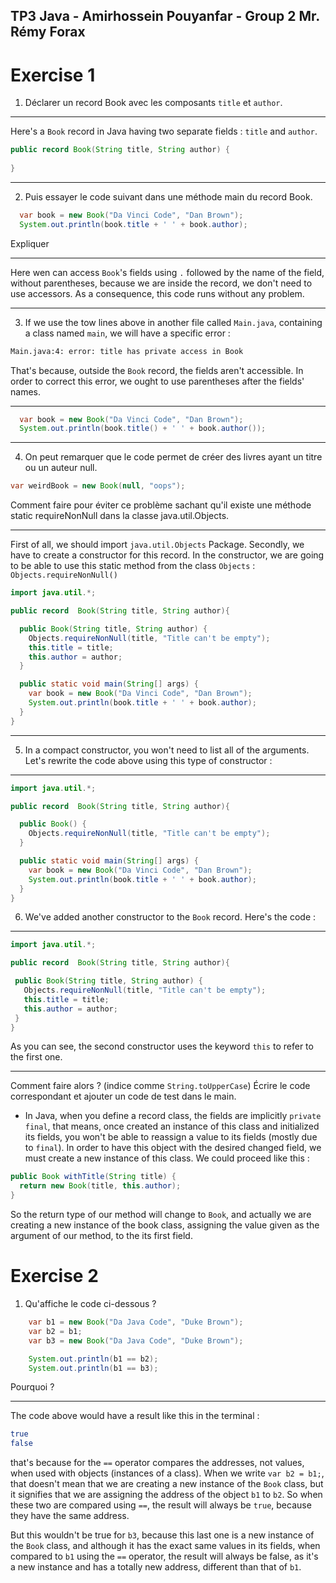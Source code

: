 ## TP3 Java - Amirhossein Pouyanfar - Group 2 Mr. Rémy Forax

# Exercise 1

1. Déclarer un record Book avec les composants `title` et `author`.
 -----
Here's a `Book` record in Java having two separate fields : `title` and `author`.
```java
public record Book(String title, String author) {
    
}
```
 -----

2. Puis essayer le code suivant dans une méthode main du record Book.
```java
  var book = new Book("Da Vinci Code", "Dan Brown");
  System.out.println(book.title + ' ' + book.author);
```     
Expliquer 

 ------   

Here wen can access `Book`'s fields using `.` followed by the name of the field, without parentheses, because we are inside the record, we don't need
to use accessors. As a consequence, this code runs without any problem.

 ------

3. If we use the tow lines above in another file called `Main.java`, containing a class named `main`, we will have a specific error :
```bash
Main.java:4: error: title has private access in Book
```

That's because, outside the `Book` record, the fields aren't accessible.
In order to correct this error, we ought to use parentheses after the 
fields' names.

 -----
```java
  var book = new Book("Da Vinci Code", "Dan Brown");
  System.out.println(book.title() + ' ' + book.author());
```  
 -----

4. On peut remarquer que le code permet de créer des livres ayant un titre ou un auteur null.
```java 
var weirdBook = new Book(null, "oops");
```       

Comment faire pour éviter ce problème sachant qu'il existe une méthode static requireNonNull dans la classe java.util.Objects.

 -----
First of all, we should import `java.util.Objects` Package.
Secondly, we have to create a constructor for this record.
In the constructor, we are going to be able to use this static method from
the class `Objects` : `Objects.requireNonNull()`
```java
import java.util.*;

public record  Book(String title, String author){

  public Book(String title, String author) {
    Objects.requireNonNull(title, "Title can't be empty");
    this.title = title;
    this.author = author;
  }

  public static void main(String[] args) {
    var book = new Book("Da Vinci Code", "Dan Brown");
    System.out.println(book.title + ' ' + book.author);
  }
}
```
 -----

5. In a compact constructor, you won't need to list all of the arguments.
Let's rewrite the code above using this type of constructor : 
 -----
```java
import java.util.*;

public record  Book(String title, String author){

  public Book() {
    Objects.requireNonNull(title, "Title can't be empty");
  }

  public static void main(String[] args) {
    var book = new Book("Da Vinci Code", "Dan Brown");
    System.out.println(book.title + ' ' + book.author);
  }
}
``` 

6. We've added another constructor to the `Book` record. Here's the code :
 -----
 ```java
 import java.util.*;

public record  Book(String title, String author){

  public Book(String title, String author) {
    Objects.requireNonNull(title, "Title can't be empty");
    this.title = title;
    this.author = author;
  } 
}
 ```
As you can see, the second constructor uses the keyword `this` to refer to the 
first one.

 ----- 

Comment faire alors ? (indice comme `String.toUpperCase`)
Écrire le code correspondant et ajouter un code de test dans le main. 


- In Java, when you define a record class, the fields are implicitly `private final`, that means, once created an instance of this class and initialized its 
fields, you won't be able to reassign a value to its fields (mostly due to `final`).
In order to have this object with the desired changed field, we must create a new instance of this class. We could proceed like this :
```java
public Book withTitle(String title) {
  return new Book(title, this.author);
}
```
So the return type of our method will change to `Book`, and actually we are creating a new instance of the book class, assigning the value given as the 
argument of our method, to the its first field.


# Exercise 2

1. Qu'affiche le code ci-dessous ?
```java
    var b1 = new Book("Da Java Code", "Duke Brown");
    var b2 = b1;
    var b3 = new Book("Da Java Code", "Duke Brown");

    System.out.println(b1 == b2);
    System.out.println(b1 == b3);
```
Pourquoi ?

 -----

The code above would have a result like this in the terminal :
```bash
true
false
```

that's because for the `==` operator compares the addresses, not values, when used with objects (instances of a class). When we write `var b2 = b1;`, that doesn't mean that we are creating a new instance of the `Book` class, but it signifies that we are assigning the address of the object `b1` to `b2`.
So when these two are compared using `==`, the result will always be `true`, because they have the same address.

But this wouldn't be true for `b3`, because this last one is a new instance of the `Book` class, and although it has the exact same values in its fields, when compared to `b1` using the `==` operator, the result will always be false, as it's a new instance and has a totally new address, different than that of `b1`.

